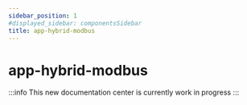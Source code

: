 ```yaml
---
sidebar_position: 1
#displayed_sidebar: componentsSidebar
title: app-hybrid-modbus
---
```

# app-hybrid-modbus

:::info
This new documentation center is currently work in progress
:::
